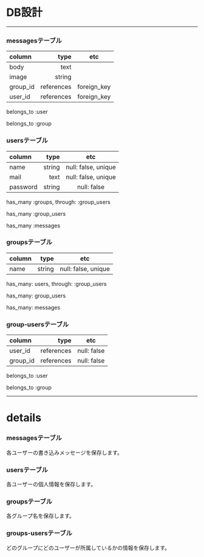 # DB設計


---

### messagesテーブル

|column|type|etc|
|:--|--:|:--:|
|body|text||
|image|string||
|group_id|references|foreign_key|
|user_id|references|foreign_key|


belongs_to :user

belongs_to :group

### usersテーブル

|column|type|etc|
|:--|--:|:--:|
|name|string|null: false, unique|
|mail|text|null: false, unique|
|password|string|null: false|



has_many :groups, through: :group_users

has_many :group_users

has_many :messages

### groupsテーブル

|column|type|etc|
|:--|--:|:--:|
|name|string|null: false, unique|


has_many: users, through: :group_users

has_many: group_users

has_many: messages


### group-usersテーブル

|column|type|etc|
|:--|--:|:--:|
|user_id|references|null: false|
|group_id|references|null: false|


belongs_to :user

belongs_to :group

---

# details

### messagesテーブル
各ユーザーの書き込みメッセージを保存します。

### usersテーブル
各ユーザーの個人情報を保存します。

### groupsテーブル
各グループ名を保存します。

### groups-usersテーブル
どのグループにどのユーザーが所属しているかの情報を保存します。
